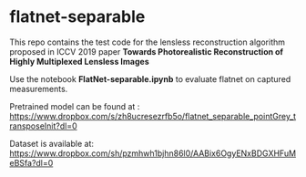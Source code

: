 # flatnet-separable
This repo contains the test code for the lensless reconstruction algorithm proposed in ICCV 2019 paper **Towards Photorealistic Reconstruction of Highly Multiplexed Lensless Images**

Use the notebook **FlatNet-separable.ipynb** to evaluate flatnet on captured measurements. 

Pretrained model can be found at : https://www.dropbox.com/s/zh8ucresezrfb5o/flatnet_separable_pointGrey_transposeInit?dl=0

Dataset is available at: https://www.dropbox.com/sh/pzmhwh1bjhn86l0/AABix6OgyENxBDGXHFuMeBSfa?dl=0
